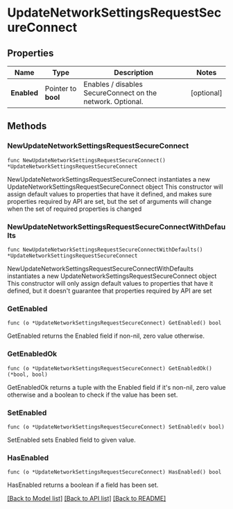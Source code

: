 # UpdateNetworkSettingsRequestSecureConnect

## Properties

Name | Type | Description | Notes
------------ | ------------- | ------------- | -------------
**Enabled** | Pointer to **bool** | Enables / disables SecureConnect on the network. Optional. | [optional] 

## Methods

### NewUpdateNetworkSettingsRequestSecureConnect

`func NewUpdateNetworkSettingsRequestSecureConnect() *UpdateNetworkSettingsRequestSecureConnect`

NewUpdateNetworkSettingsRequestSecureConnect instantiates a new UpdateNetworkSettingsRequestSecureConnect object
This constructor will assign default values to properties that have it defined,
and makes sure properties required by API are set, but the set of arguments
will change when the set of required properties is changed

### NewUpdateNetworkSettingsRequestSecureConnectWithDefaults

`func NewUpdateNetworkSettingsRequestSecureConnectWithDefaults() *UpdateNetworkSettingsRequestSecureConnect`

NewUpdateNetworkSettingsRequestSecureConnectWithDefaults instantiates a new UpdateNetworkSettingsRequestSecureConnect object
This constructor will only assign default values to properties that have it defined,
but it doesn't guarantee that properties required by API are set

### GetEnabled

`func (o *UpdateNetworkSettingsRequestSecureConnect) GetEnabled() bool`

GetEnabled returns the Enabled field if non-nil, zero value otherwise.

### GetEnabledOk

`func (o *UpdateNetworkSettingsRequestSecureConnect) GetEnabledOk() (*bool, bool)`

GetEnabledOk returns a tuple with the Enabled field if it's non-nil, zero value otherwise
and a boolean to check if the value has been set.

### SetEnabled

`func (o *UpdateNetworkSettingsRequestSecureConnect) SetEnabled(v bool)`

SetEnabled sets Enabled field to given value.

### HasEnabled

`func (o *UpdateNetworkSettingsRequestSecureConnect) HasEnabled() bool`

HasEnabled returns a boolean if a field has been set.


[[Back to Model list]](../README.md#documentation-for-models) [[Back to API list]](../README.md#documentation-for-api-endpoints) [[Back to README]](../README.md)


